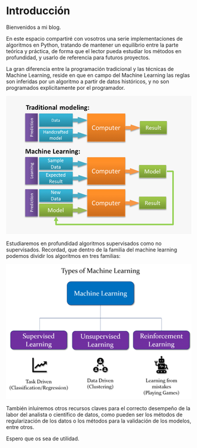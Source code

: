 # Introducción

Bienvenidos a mi blog. 

En este espacio compartiré con vosotros una serie implementaciones de algoritmos en Python, tratando de mantener un equilibrio entre la parte teórica y práctica, de forma que el lector pueda estudiar los métodos en profundidad, y usarlo de referencia para futuros proyectos.

La gran diferencia entre la programación tradicional y las técnicas de Machine Learning, reside en que en campo del Machine Learning las reglas son inferidas por un algoritmo a partir de datos históricos, y no son programados explicitamente por el programador.

![Difference-between-Traditional-Programming-and-Machine-Learning-3.png](figuras/Difference-between-Traditional-Programming-and-Machine-Learning-3.png)

Estudiaremos en profundidad algoritmos supervisados como no supervisados. Recordad, que dentro de la familia del machine learning podemos dividir los algoritmos en tres familias:

![ML_Types.png](figuras/ML_Types.png)


También inluiremos otros recursos claves para el correcto desempeño de la labor del analista o científico de datos, como pueden ser los métodos de regularización de los datos o los métodos para la validación de los modelos, entre otros.

Espero que os sea de utilidad.